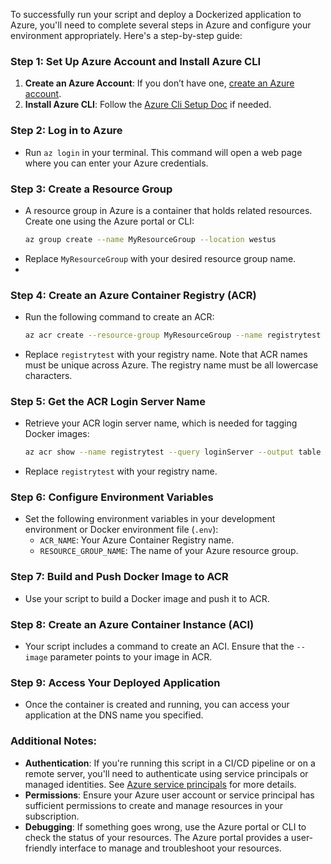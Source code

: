 To successfully run your script and deploy a Dockerized application to Azure, you'll need to complete several steps in Azure and configure your environment appropriately. Here's a step-by-step guide:

### Step 1: Set Up Azure Account and Install Azure CLI

1. **Create an Azure Account**: If you don’t have one, [create an Azure account](https://azure.microsoft.com/en-us/free/).
2. **Install Azure CLI**: Follow the [Azure Cli Setup Doc](azure-cli-setup.md) if needed.


### Step 2: Log in to Azure

- Run `az login` in your terminal. This command will open a web page where you can enter your Azure credentials.

### Step 3: Create a Resource Group

- A resource group in Azure is a container that holds related resources. Create one using the Azure portal or CLI:
  ```bash
  az group create --name MyResourceGroup --location westus
  ```
- Replace `MyResourceGroup` with your desired resource group name.
- 

### Step 4: Create an Azure Container Registry (ACR)

- Run the following command to create an ACR:
  ```bash
  az acr create --resource-group MyResourceGroup --name registrytest --sku Basic
  ```
- Replace `registrytest` with your registry name. Note that ACR names must be unique across Azure. The registry name must be all lowercase characters.

### Step 5: Get the ACR Login Server Name

- Retrieve your ACR login server name, which is needed for tagging Docker images:
  ```bash
  az acr show --name registrytest --query loginServer --output table
  ```
- Replace `registrytest` with your registry name.

### Step 6: Configure Environment Variables

- Set the following environment variables in your development environment or Docker environment file (`.env`):
  - `ACR_NAME`: Your Azure Container Registry name.
  - `RESOURCE_GROUP_NAME`: The name of your Azure resource group.

### Step 7: Build and Push Docker Image to ACR

- Use your script to build a Docker image and push it to ACR.

### Step 8: Create an Azure Container Instance (ACI)

- Your script includes a command to create an ACI. Ensure that the `--image` parameter points to your image in ACR.

### Step 9: Access Your Deployed Application

- Once the container is created and running, you can access your application at the DNS name you specified.

### Additional Notes:

- **Authentication**: If you're running this script in a CI/CD pipeline or on a remote server, you'll need to authenticate using service principals or managed identities. See [Azure service principals](https://docs.microsoft.com/en-us/azure/active-directory/develop/app-objects-and-service-principals) for more details.
- **Permissions**: Ensure your Azure user account or service principal has sufficient permissions to create and manage resources in your subscription.
- **Debugging**: If something goes wrong, use the Azure portal or CLI to check the status of your resources. The Azure portal provides a user-friendly interface to manage and troubleshoot your resources.
